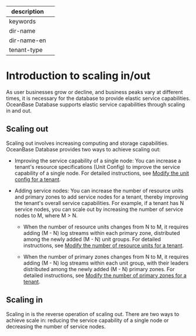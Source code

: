 |description||
|---|---|
|keywords||
|dir-name||
|dir-name-en||
|tenant-type||

# Introduction to scaling in/out

As user businesses grow or decline, and business peaks vary at different times, it is necessary for the database to provide elastic service capabilities. OceanBase Database supports elastic service capabilities through scaling in and out.

## Scaling out

Scaling out involves increasing computing and storage capabilities. OceanBase Database provides two ways to achieve scaling out:

* Improving the service capability of a single node: You can increase a tenant's resource specifications (Unit Config) to improve the service capability of a single node. For detailed instructions, see [Modify the unit config for a tenant](../800.tenant-scale-in-and-out/200.adjust-resource-specifications.md).

* Adding service nodes: You can increase the number of resource units and primary zones to add service nodes for a tenant, thereby improving the tenant's overall service capabilities. For example, if a tenant has N service nodes, you can scale out by increasing the number of service nodes to M, where M > N.

   * When the number of resource units changes from N to M, it requires adding (M - N) log streams within each primary zone, distributed among the newly added (M - N) unit groups. For detailed instructions, see [Modify the number of resource units for a tenant](../800.tenant-scale-in-and-out/300.adjust-unit-number.md).

   * When the number of primary zones changes from N to M, it requires adding (M - N) log streams within each unit group, with their leaders distributed among the newly added (M - N) primary zones. For detailed instructions, see [Modify the number of primary zones for a tenant](../800.tenant-scale-in-and-out/400.adjust-primary-zone.md).

## Scaling in

Scaling in is the reverse operation of scaling out. There are two ways to achieve scale in: reducing the service capability of a single node or decreasing the number of service nodes.
